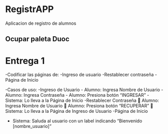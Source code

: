# RegistrAPP
 Aplicacion de registro de alumnos

## Ocupar paleta Duoc

# Entrega 1
-Codificar las páginas de: 
  -Ingreso de usuario
  -Restablecer contraseña
  -Página de Inicio

-Casos de uso:
  -Ingreso de Usuario
    - Alumno: Ingresa Nombre de Usuario
    - Alumno: Ingresa Contraseña 
    - Alumno: Presiona botón “INGRESAR” 
    - Sistema: Lo lleva a la Página de Inicio 
-Restablecer Contraseña 
   Alumno: Ingresa Nombre de Usuario 
   Alumno: Presiona botón “RECUPERAR” 
   Sistema: Lo lleva a la Página de Ingreso de Usuario
-Página de Inicio 
  - Sistema: Saluda al usuario con un label indicando “Bienvenido [nombre_usuario]”
